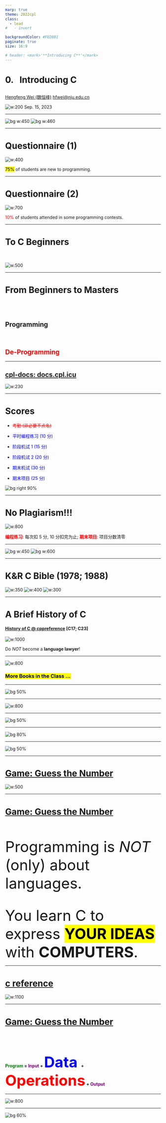 ```yaml
---
marp: true
theme: 2022cpl
class:
  - lead
#   - invert

backgroundColor: #FED8B1
paginate: true
size: 16:9

# header: <mark>'**Introducing C**'</mark>
---
```

# <p id = "small-caps">0. &nbsp; Introducing C</p>

[Hengfeng Wei (魏恒峰)](https://hengxin.github.io/)
hfwei@nju.edu.cn

![w:200](figs/C.png)
Sep. 15, 2023

---
![bg w:450](figs/2023CPL.jpeg)
![bg w:460](figs/2023CPL-Notice.jpg)

---
# Questionnaire (1)

![w:400](figs/25-75.jpg)

<mark>$75\%$</mark> of students are new to programming.

---
# Questionnaire (2)

![w:700](figs/90-10-blackboard.webp)

<font color = "red">$10\%$</font> of students attended in some programming contests.

---
# To C Beginners

<br>

![w:500](figs/donot-panic.jpg)

---
# From Beginners to Masters

<br>
<br>

## Programming

<br>

## <font color = "red">De-Programming</font>

---
## [cpl-docs: docs.cpl.icu](http://docs.cpl.icu)</font>

![w:230](figs/cpl-docs.png)

---
# Scores

* <font color = "red">~~考勤 (非必要不点名)~~</font>

* <font color = "blue">平时编程练习 ($10$ 分)</font>
* <font color = "blue">阶段机试 $1$ ($15$ 分)</font>
* <font color = "blue">阶段机试 $2$ ($20$ 分)</font>
* <font color = "blue">期末机试 ($30$ 分)</font>
* <font color = "blue">期末项目 ($25$ 分)</font>

![bg right 90%](figs/score.jpg)

---
# No Plagiarism!!!

![w:800](figs/plagiarism.jpg)

<font color = "red">**编程练习**</font>: 每次扣 $5$ 分, $10$ 分扣完为止; <font color = "red">**期末项目**</font>: 项目分数清零

---

![bg w:450](figs/modern-c-ch.png)
![bg w:600](figs/modern-c-solution.jpg)

<!-- ---

![bg 70%](figs/c-primer-plus-ch.jpg)
![bg 72%](figs/c-primer-plus-en.jpg) -->

---

# K&R C Bible (1978; 1988)

![w:350](figs/KR.jpg) ![w:400](figs/KandR.jpg "K&R") ![w:300](figs/KandR-answer.jpg)

<!-- #### Not for Beginners -->

---
# A Brief History of C

#### [History of C @ cppreference](https://en.cppreference.com/w/c/language/history) **[C17; C23]**

![w:1000](figs/c-history.jpg)

Do *NOT* become a **language lawyer**!


---
![w:800](figs/more-books.jpg)
### <mark>More Books in the Class $\ldots$</mark>

---

![bg 50%](figs/pilao-book.jpg)

---

![w:800](figs/ask-me-anything.png)

---

![bg 50%](figs/talk-cheap.jpg)

<!-- ---

![bg 80%](figs/CLion2021.png) -->

---

![bg 80%](figs/hello-world-logo.jpg)

---

![bg 50%](figs/hello-world-kandr.jpg)

---
# [Game: Guess the Number](https://www.abcya.com/games/guess_the_number)

![w:500](figs/guess-the-number.png)

---
# [Game: Guess the Number](https://www.abcya.com/games/guess_the_number)

<br>

<br>

<font size = "10">Programming is *NOT* (only) about languages.</font>

<br>

<font size = "10">You learn C to express <mark>**YOUR IDEAS**</mark> with **COMPUTERS**.</font>

---
# [c reference](https://en.cppreference.com/w/c)

![w:1100](figs/cpp-random.png)

---
# [Game: Guess the Number](https://www.abcya.com/games/guess_the_number)

<br>

<br>

<br>

**<font color = "green">Program</font> = <font color = "purple">Input</font> + <font color = "blue"  size = "8">Data </font> + <font color = "red" size = "8">Operations</font> + <font color = "purple">Output</font>**

<!-- --- -->
<!-- # Code Style

![w:300](figs/code-style-braces.png) &nbsp;&nbsp;&nbsp;&nbsp; <video control width = "450"> <source src="videos/tabs-vs-spaces.mp4" type = "video/mp4"> </video>

Watch the WAR between Tabs and Spaces

---
# Code Style

![w:650](figs/google-styleguide.png) &nbsp;&nbsp;&nbsp;&nbsp; ![w:400](figs/huawei-c.png)

[Code Style @ CLion](https://www.jetbrains.com/help/clion/code-style-c-c.html)

---
# Code Style (More Importantly!)

![w:1000](figs/huawei-rand.png)

Writing <mark>Secure</mark> C Code -->

---

![w:800](figs/ask-me-anything.png)

---
![bg 60%](figs/thankyou.png)